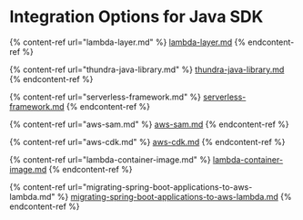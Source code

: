# Integration Options for Java SDK

{% content-ref url="lambda-layer.md" %}
[lambda-layer.md](lambda-layer.md)
{% endcontent-ref %}

{% content-ref url="thundra-java-library.md" %}
[thundra-java-library.md](thundra-java-library.md)
{% endcontent-ref %}

{% content-ref url="serverless-framework.md" %}
[serverless-framework.md](serverless-framework.md)
{% endcontent-ref %}

{% content-ref url="aws-sam.md" %}
[aws-sam.md](aws-sam.md)
{% endcontent-ref %}

{% content-ref url="aws-cdk.md" %}
[aws-cdk.md](aws-cdk.md)
{% endcontent-ref %}

{% content-ref url="lambda-container-image.md" %}
[lambda-container-image.md](lambda-container-image.md)
{% endcontent-ref %}

{% content-ref url="migrating-spring-boot-applications-to-aws-lambda.md" %}
[migrating-spring-boot-applications-to-aws-lambda.md](migrating-spring-boot-applications-to-aws-lambda.md)
{% endcontent-ref %}



##
